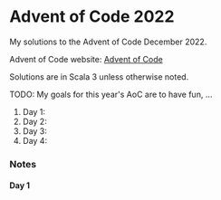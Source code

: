 # Advent of Code 2022
My solutions to the Advent of Code December 2022.

Advent of Code website:  [Advent of Code](https://adventofcode.com)

Solutions are in Scala 3 unless otherwise noted.

TODO: My goals for this year's AoC are to have fun, ...

1. Day   1: 
2. Day   2: 
3. Day   3:
4. Day   4: 


### Notes

#### Day 1

